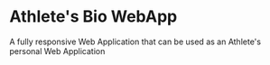 # Athlete's Bio WebApp

A fully responsive Web Application that can be used as an Athlete's personal Web Application
